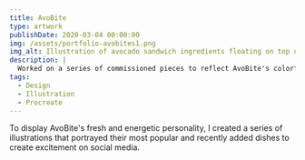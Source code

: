 ```yaml
---
title: AvoBite
type: artwork
publishDate: 2020-03-04 00:00:00
img: /assets/portfolio-avobites1.png
img_alt: Illustration of avocado sandwich ingredients floating on top of each other.
description: |
  Worked on a series of commissioned pieces to reflect AvoBite's colorful dishes and variety of ingredients.
tags:
  - Design
  - Illustration
  - Procreate
---
```


To display AvoBite's fresh and energetic personality, I created a series of illustrations that portrayed their most popular and recently added dishes to create excitement on social media.

